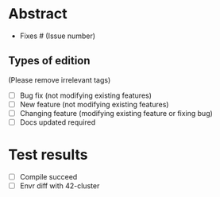 # Abstract

- Fixes # (Issue number)

## Types of edition

(Please remove irrelevant tags)

- [ ] Bug fix (not modifying existing features)
- [ ] New feature (not modifying existing features)
- [ ] Changing feature (modifying existing feature or fixing bug)
- [ ] Docs updated required

# Test results

- [ ] Compile succeed
- [ ] Envr diff with 42-cluster
